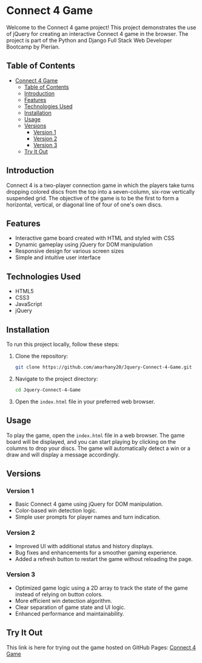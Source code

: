 # Connect 4 Game

Welcome to the Connect 4 game project! This project demonstrates the use of jQuery for creating an interactive Connect 4 game in the browser. The project is part of the Python and Django Full Stack Web Developer Bootcamp by Pierian.

## Table of Contents

- [Connect 4 Game](#connect-4-game)
  - [Table of Contents](#table-of-contents)
  - [Introduction](#introduction)
  - [Features](#features)
  - [Technologies Used](#technologies-used)
  - [Installation](#installation)
  - [Usage](#usage)
  - [Versions](#versions)
    - [Version 1](#version-1)
    - [Version 2](#version-2)
    - [Version 3](#version-3)
  - [Try It Out](#try-it-out)

## Introduction

Connect 4 is a two-player connection game in which the players take turns dropping colored discs from the top into a seven-column, six-row vertically suspended grid. The objective of the game is to be the first to form a horizontal, vertical, or diagonal line of four of one's own discs.

## Features

- Interactive game board created with HTML and styled with CSS
- Dynamic gameplay using jQuery for DOM manipulation
- Responsive design for various screen sizes
- Simple and intuitive user interface

## Technologies Used

- HTML5
- CSS3
- JavaScript
- jQuery

## Installation

To run this project locally, follow these steps:

1. Clone the repository:

   ```sh
   git clone https://github.com/amarhany20/Jquery-Connect-4-Game.git
   ```

2. Navigate to the project directory:

   ```sh
   cd Jquery-Connect-4-Game
   ```

3. Open the `index.html` file in your preferred web browser.

## Usage

To play the game, open the `index.html` file in a web browser. The game board will be displayed, and you can start playing by clicking on the columns to drop your discs. The game will automatically detect a win or a draw and will display a message accordingly.

## Versions

### Version 1

- Basic Connect 4 game using jQuery for DOM manipulation.
- Color-based win detection logic.
- Simple user prompts for player names and turn indication.

### Version 2

- Improved UI with additional status and history displays.
- Bug fixes and enhancements for a smoother gaming experience.
- Added a refresh button to restart the game without reloading the page.

### Version 3

- Optimized game logic using a 2D array to track the state of the game instead of relying on button colors.
- More efficient win detection algorithm.
- Clear separation of game state and UI logic.
- Enhanced performance and maintainability.

## Try It Out

This link is here for trying out the game hosted on GitHub Pages: [Connect 4 Game](https://amarhany20.github.io/Jquery-Connect-4-Game/)
